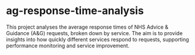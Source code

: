 # ag-response-time-analysis
This project analyses the average response times of NHS Advice & Guidance (A&G) requests, broken down by service.
The aim is to provide insights into how quickly different services respond to requests, supporting performance monitoring and service improvement.
